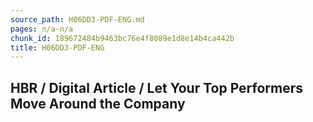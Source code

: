 ```yaml
---
source_path: H06DD3-PDF-ENG.md
pages: n/a-n/a
chunk_id: 189672484b9463bc76e4f8089e1d8e14b4ca442b
title: H06DD3-PDF-ENG
---
```

## HBR / Digital Article / Let Your Top Performers Move Around the Company
